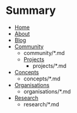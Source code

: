 # Summary

- [Home](index.md)
- [About](about.md)
- [Blog](/blog)
- [Community](community/community.md)
    - community/*.md
    - [Projects](projects/projects.md)
        - projects/*.md
- [Concepts](concepts/concepts.md)
    - concepts/*.md
- [Organisations](organisations/organisations.md)
    - organisations/*.md
- [Research](research/research.md)
    - research/*.md


